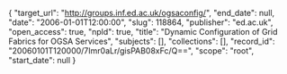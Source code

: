 {
  "target_url": "http://groups.inf.ed.ac.uk/ogsaconfig/", 
  "end_date": null, 
  "date": "2006-01-01T12:00:00", 
  "slug": 118864, 
  "publisher": "ed.ac.uk", 
  "open_access": true, 
  "npld": true, 
  "title": "Dynamic Configuration of Grid Fabrics for OGSA Services", 
  "subjects": [], 
  "collections": [], 
  "record_id": "20060101T120000/7Imr0aLr/gisPAB08xFc/Q==", 
  "scope": "root", 
  "start_date": null
}

